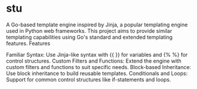 # stu

A Go-based template engine inspired by Jinja, a popular templating engine used in Python web frameworks. This project aims to provide similar templating capabilities using Go's standard and extended templating features.
Features

Familiar Syntax: Use Jinja-like syntax with {{ }} for variables and {% %} for control structures.
Custom Filters and Functions: Extend the engine with custom filters and functions to suit specific needs.
Block-based Inheritance: Use block inheritance to build reusable templates.
Conditionals and Loops: Support for common control structures like if-statements and loops.
